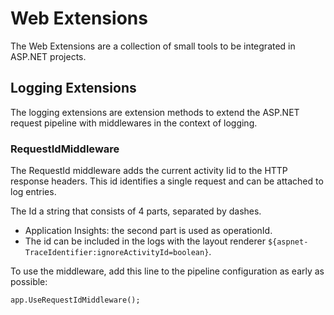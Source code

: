 # Web Extensions

The Web Extensions are a collection of small tools to be integrated in ASP.NET projects.

## Logging Extensions

The logging extensions are extension methods to extend the ASP.NET request pipeline with middlewares in the context of logging.

### RequestIdMiddleware
The RequestId middleware adds the current activity Iid to the HTTP response headers. This id identifies a single request and can be attached to log entries.

The Id a string that consists of 4 parts, separated by dashes. 

* Application Insights: the second part is used as operationId.
* The id can be included in the logs with the layout renderer <code>${aspnet-TraceIdentifier:ignoreActivityId=boolean}</code>.

To use the middleware, add this line to the pipeline configuration as early as possible:

    app.UseRequestIdMiddleware();